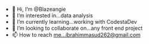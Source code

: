 - 👋 Hi, I’m @Blazeangie
- 👀 I’m interested in...data analysis
- 🌱 I’m currently learning...working with CodestaDev
- 💞️ I’m looking to collaborate on...any front end project
- 📫 How to reach me...ibrahimmasud262@gmail.com

<!---
Blazeangie/Blazeangie is a ✨ special ✨ repository because its `README.md` (this file) appears on your GitHub profile.
You can click the Preview link to take a look at your changes.
--->
